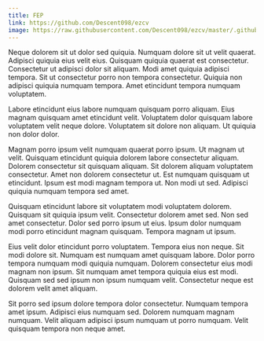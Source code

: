 ```yaml
---
title: FEP
link: https://github.com/Descent098/ezcv
image: https://raw.githubusercontent.com/Descent098/ezcv/master/.github/logo.png
---
```


Neque dolorem sit ut dolor sed quiquia. Numquam dolore sit ut velit quaerat. Adipisci quiquia eius velit eius. Quisquam quiquia quaerat est consectetur. Consectetur ut adipisci dolor sit aliquam. Modi amet quiquia adipisci tempora. Sit ut consectetur porro non tempora consectetur. Quiquia non adipisci quiquia numquam tempora. Amet etincidunt tempora numquam voluptatem.

Labore etincidunt eius labore numquam quisquam porro aliquam. Eius magnam quisquam amet etincidunt velit. Voluptatem dolor quisquam labore voluptatem velit neque dolore. Voluptatem sit dolore non aliquam. Ut quiquia non dolor dolor.

Magnam porro ipsum velit numquam quaerat porro ipsum. Ut magnam ut velit. Quisquam etincidunt quiquia dolorem labore consectetur aliquam. Dolorem consectetur sit quisquam aliquam. Sit dolorem aliquam voluptatem consectetur. Amet non dolorem consectetur ut. Est numquam quisquam ut etincidunt. Ipsum est modi magnam tempora ut. Non modi ut sed. Adipisci quiquia numquam tempora sed amet.

Quisquam etincidunt labore sit voluptatem modi voluptatem dolorem. Quisquam sit quiquia ipsum velit. Consectetur dolorem amet sed. Non sed amet consectetur. Dolor sed porro ipsum ut eius. Ipsum dolor numquam modi porro etincidunt magnam quisquam. Tempora magnam ut ipsum.

Eius velit dolor etincidunt porro voluptatem. Tempora eius non neque. Sit modi dolore sit. Numquam est numquam amet quisquam labore. Dolor porro tempora numquam modi quiquia numquam. Dolorem consectetur eius modi magnam non ipsum. Sit numquam amet tempora quiquia eius est modi. Quisquam sed sed ipsum non ipsum numquam velit. Consectetur neque est dolorem velit amet aliquam.

Sit porro sed ipsum dolore tempora dolor consectetur. Numquam tempora amet ipsum. Adipisci eius numquam sed. Dolorem numquam magnam numquam. Velit aliquam adipisci ipsum numquam ut porro numquam. Velit quisquam tempora non neque amet.
    